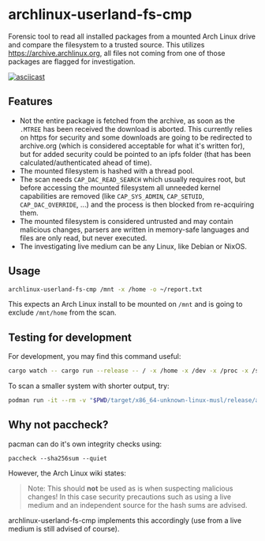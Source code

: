 # archlinux-userland-fs-cmp

Forensic tool to read all installed packages from a mounted Arch Linux drive and compare the filesystem to a trusted source. This utilizes https://archive.archlinux.org, all files not coming from one of those packages are flagged for investigation.

[![asciicast](https://asciinema.org/a/MFefYEdvU2O5LlIzseQnyBky5.svg)](https://asciinema.org/a/MFefYEdvU2O5LlIzseQnyBky5)

## Features

- Not the entire package is fetched from the archive, as soon as the `.MTREE` has been received the download is aborted. This currently relies on https for security and some downloads are going to be redirected to archive.org (which is considered acceptable for what it's written for), but for added security could be pointed to an ipfs folder (that has been calculated/authenticated ahead of time).
- The mounted filesystem is hashed with a thread pool.
- The scan needs `CAP_DAC_READ_SEARCH` which usually requires root, but before accessing the mounted filesystem all unneeded kernel capabilities are removed (like `CAP_SYS_ADMIN`, `CAP_SETUID`, `CAP_DAC_OVERRIDE`, ...) and the process is then blocked from re-acquiring them.
- The mounted filesystem is considered untrusted and may contain malicious changes, parsers are written in memory-safe languages and files are only read, but never executed.
- The investigating live medium can be any Linux, like Debian or NixOS.

## Usage

```sh
archlinux-userland-fs-cmp /mnt -x /home -o ~/report.txt
```

This expects an Arch Linux install to be mounted on `/mnt` and is going to exclude `/mnt/home` from the scan.

## Testing for development

For development, you may find this command useful:

```sh
cargo watch -- cargo run --release -- / -x /home -x /dev -x /proc -x /sys -x /run -x /var/cache -x /var/tmp # -x /var/lib/archbuild -x /nix -x /var/lib/repro ...
```

To scan a smaller system with shorter output, try:

```sh
podman run -it --rm -v "$PWD/target/x86_64-unknown-linux-musl/release/archlinux-userland-fs-cmp:/cmp:ro" archlinux /cmp / -x /sys -x /proc -x /dev -x /var/lib/pacman/local -x /etc/ca-certificates/extracted
```

## Why not paccheck?

pacman can do it's own integrity checks using:

```
paccheck --sha256sum --quiet
```

However, the Arch Linux wiki states:

> Note: This should **not** be used as is when suspecting malicious changes! In this case security precautions such as using a live medium and an independent source for the hash sums are advised.

archlinux-userland-fs-cmp implements this accordingly (use from a live medium is still advised of course).
